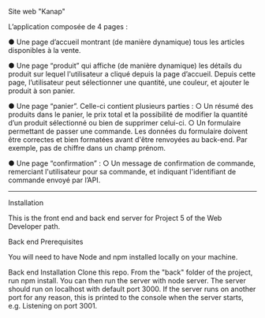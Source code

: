 Site web "Kanap"

 L’application composée de 4 pages :
 
 ● Une page d’accueil montrant (de manière dynamique) tous les articles disponibles à la vente.
 
 ● Une page “produit” qui affiche (de manière dynamique) les détails du produit sur  lequel l'utilisateur a cliqué depuis la page d’accueil. Depuis cette page, l’utilisateur peut sélectionner une quantité, une couleur, et ajouter le produit à son panier.
 
 ● Une page “panier”. Celle-ci contient plusieurs parties :
  ○ Un résumé des produits dans le panier, le prix total et la possibilité de modifier la quantité d’un produit sélectionné ou bien de supprimer celui-ci.
 ○ Un formulaire permettant de passer une commande. Les données du formulaire doivent être correctes et bien formatées avant d'être renvoyées au  back-end. Par exemple, pas de chiffre dans un champ prénom.
 
 ● Une page “confirmation” :
 ○ Un message de confirmation de commande, remerciant l'utilisateur pour sa commande, et indiquant l'identifiant de commande envoyé par l’API.

-----

Installation

This is the front end and back end server for Project 5 of the Web Developer path.

Back end Prerequisites

You will need to have Node and npm installed locally on your machine.

Back end Installation
Clone this repo. From the "back" folder of the project, run npm install. You can then run the server with node server. The server should run on localhost with default port 3000. If the server runs on another port for any reason, this is printed to the console when the server starts, e.g. Listening on port 3001.
